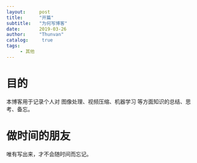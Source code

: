 ```yaml
---
layout:     post
title:      "开篇"
subtitle:   "为何写博客"
date:       2019-03-26
author:     "Thunvan"
catalog:     true
tags:        
     - 其他
---
```



# 目的
本博客用于记录个人对 图像处理、视频压缩、机器学习 等方面知识的总结、思考、备忘。

# 做时间的朋友
唯有写出来，才不会随时间而忘记。



